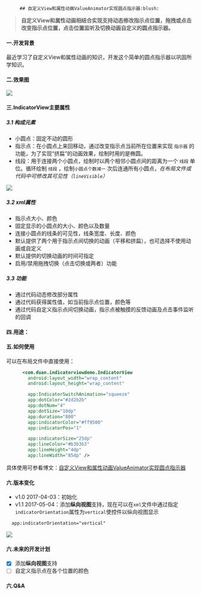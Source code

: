          ## 自定义View和属性动画ValueAnimator实现圆点指示器:blush:

>**自定义View和属性动画相结合实现支持动态修改指示点位置，拖拽或点击改变指示点位置，点击位置监听及切换动画自定义的圆点指示器。**

#### 一.开发背景
最近学习了自定义View和属性动画的知识，开发这个简单的圆点指示器以巩固所学知识。

#### 二.效果图

![](https://raw.githubusercontent.com/DuanJiaNing/IndicatorViewDemo/master/screenshot001.gif)

#### 三.IndicatorView主要属性
##### 3.1 构成元素
- 小圆点：固定不动的圆形
- 指示点：在小圆点上来回移动，通过改变指示点当前所在位置来实现 `指示器` 的功能，为了实现“挤扁”的动画效果，绘制时用的是椭圆。
- 线段：用于连接两个小圆点，绘制时以两个相邻小圆点间的距离为一个 `线段` 单位。循环绘制 `线段` ，绘制`小圆点个数减一` 次后连通所有小圆点，*在布局文件或代码中可修改其可见性（`lineVisible`）*

![](http://img.blog.csdn.net/20170406005737300?watermark/2/text/aHR0cDovL2Jsb2cuY3Nkbi5uZXQvYWltZWltZWlUUw==/font/5a6L5L2T/fontsize/400/fill/I0JBQkFCMA==/dissolve/70/gravity/SouthEast)
##### 3.2 xml属性
- 指示点大小、颜色
- 固定显示的小圆点的大小、颜色以及数量
- 连接小圆点的线条的可见性，线条宽度、长度、颜色
- 默认提供了两个用于指示点间切换的动画（平移和挤扁），也可选择不使用动画或自定义
- 默认提供的切换动画的时间可指定
- 启用/禁用拖拽切换（点击切换或两者）功能
##### 3.3 功能
- 通过代码动态修改部分属性
- 通过代码获得属性值，如当前指示点位置，颜色等
- 通过代码自定义指示点间切换动画，指示点被触摸的反馈动画及点击事件监听的回调
#### 四.用途：

#### 五.如何使用
可以在布局文件中直接使用：
``` xml
      <com.duan.indicatorviewdemo.IndicatorView
        android:layout_width="wrap_content"
        android:layout_height="wrap_content"

        app:IndicatorSwitchAnimation="squeeze"
        app:dotColor="#2d2b2b"
        app:dotNum="4"
        app:dotSize="10dp"
        app:duration="800"
        app:indicatorColor="#ff9500"
        app:indicatorPos="1"

        app:indicatorSize="25dp"
        app:lineColor="#b3b3b3"
        app:lineHeight="4dp"
        app:lineWidth="85dp" />
```
具体使用可参看博文：[自定义View和属性动画ValueAnimator实现圆点指示器](http://blog.csdn.net/aimeimeiTS/article/details/69370853)
#### 六.版本变化
- v1.0 2017-04-03：初始化
- v1.1 2017-05-04：添加**纵向视图**支持，现在可以在`xml`文件中通过指定`indicatorOrientation`属性为`vertical`使控件以纵向视图显示
``` xml
  app:indicatorOrientation="vertical"
```
![](https://raw.githubusercontent.com/DuanJiaNing/IndicatorViewDemo/master/screenshot002.gif)
#### 六.未来的开发计划
- [X] 添加**纵向视图**支持
- [ ] 自定义指示点在各个位置的颜色

#### 六.Q&A
